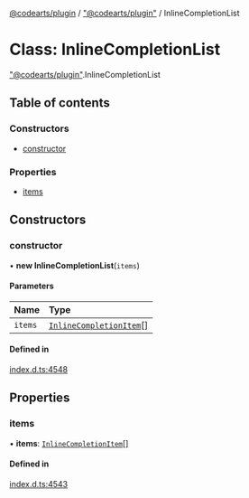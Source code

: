 [@codearts/plugin](../README.md) / ["@codearts/plugin"](../modules/_codearts_plugin_.md) / InlineCompletionList

# Class: InlineCompletionList

["@codearts/plugin"](../modules/_codearts_plugin_.md).InlineCompletionList

## Table of contents

### Constructors

- [constructor](codearts_plugin_.InlineCompletionList.md#constructor)

### Properties

- [items](codearts_plugin_.InlineCompletionList.md#items)

## Constructors

### constructor

• **new InlineCompletionList**(`items`)

#### Parameters

| Name | Type |
| :------ | :------ |
| `items` | [`InlineCompletionItem`](codearts_plugin_.InlineCompletionItem.md)[] |

#### Defined in

[index.d.ts:4548](https://github.com/huaweicloud/cloudide-plugin-api/blob/3b0eee8/index.d.ts#L4548)

## Properties

### items

• **items**: [`InlineCompletionItem`](codearts_plugin_.InlineCompletionItem.md)[]

#### Defined in

[index.d.ts:4543](https://github.com/huaweicloud/cloudide-plugin-api/blob/3b0eee8/index.d.ts#L4543)
